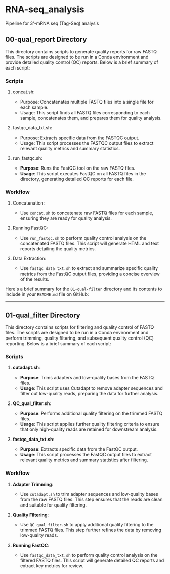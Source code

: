 # RNA-seq_analysis
Pipeline for 3'-mRNA seq (Tag-Seq) analysis

## 00-qual_report Directory

This directory contains scripts to generate quality reports for raw FASTQ files. The scripts are designed to be run in a Conda environment and provide detailed quality control (QC) reports. Below is a brief summary of each script:

### Scripts

1. concat.sh:
   - Purpose: Concatenates multiple FASTQ files into a single file for each sample.
   - Usage: This script finds all FASTQ files corresponding to each sample, concatenates them, and prepares them for quality analysis.

2. fastqc_data_txt.sh:
   - Purpose: Extracts specific data from the FASTQC output.
   - Usage: This script processes the FASTQC output files to extract relevant quality metrics and summary statistics.

3. run_fastqc.sh:
   - **Purpose**: Runs the FastQC tool on the raw FASTQ files.
   - **Usage**: This script executes FastQC on all FASTQ files in the directory, generating detailed QC reports for each file.

### Workflow

1. Concatenation:
   - Use `concat.sh` to concatenate raw FASTQ files for each sample, ensuring they are ready for quality analysis.

2. Running FastQC:
   - Use `run_fastqc.sh` to perform quality control analysis on the concatenated FASTQ files. This script will generate HTML and text reports detailing the quality metrics.

3. Data Extraction:
   - Use `fastqc_data_txt.sh` to extract and summarize specific quality metrics from the FastQC output files, providing a concise overview of the results.
  
Here's a brief summary for the `01-qual-filter` directory and its contents to include in your `README.md` file on GitHub:

---

## 01-qual_filter Directory

This directory contains scripts for filtering and quality control of FASTQ files. The scripts are designed to be run in a Conda environment and perform trimming, quality filtering, and subsequent quality control (QC) reporting. Below is a brief summary of each script:

### Scripts

1. **cutadapt.sh**:
   - **Purpose**: Trims adapters and low-quality bases from the FASTQ files.
   - **Usage**: This script uses Cutadapt to remove adapter sequences and filter out low-quality reads, preparing the data for further analysis.

2. **QC_qual_filter.sh**:
   - **Purpose**: Performs additional quality filtering on the trimmed FASTQ files.
   - **Usage**: This script applies further quality filtering criteria to ensure that only high-quality reads are retained for downstream analysis.

3. **fastqc_data_txt.sh**:
   - **Purpose**: Extracts specific data from the FastQC output.
   - **Usage**: This script processes the FastQC output files to extract relevant quality metrics and summary statistics after filtering.

### Workflow

1. **Adapter Trimming**:
   - Use `cutadapt.sh` to trim adapter sequences and low-quality bases from the raw FASTQ files. This step ensures that the reads are clean and suitable for quality filtering.

2. **Quality Filtering**:
   - Use `QC_qual_filter.sh` to apply additional quality filtering to the trimmed FASTQ files. This step further refines the data by removing low-quality reads.

3. **Running FastQC**:
   - Use `fastqc_data_txt.sh` to perform quality control analysis on the filtered FASTQ files. This script will generate detailed QC reports and extract key metrics for review.


